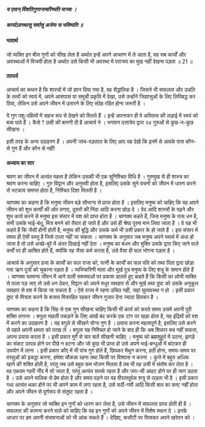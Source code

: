 ##### य एतान् विंशतिगुणानाचरिष्यति मानवः ।
##### कार्याऽवस्थासु सर्वासु अजेयः स भविष्यति ॥

#### भावार्थ

जो व्यक्ति इन बीस गुणों को सीख लेता है अर्थात इन्हें अपने आचरण में ले आता है, वह सब कार्यों और अवस्थाओं में विजयी होता है अर्थात उसे किसी भी अवस्था में पराजय का मुख नहीं देखना पड़ता ॥ 21 ॥

#### तात्पर्य

आचार्य का कथन है कि शास्त्रों में जो ज्ञान दिया गया है, वह सैद्धांतिक है । जिसने भी सफलता और उन्नति के तत्वों को स्वयं में, अपने आसपास या समूची प्रकृति में देखा, उसे उन्होंने जिज्ञासुओं के लिए लिपिबद्ध कर दिया, लेकिन उसे अपने जीवन में उतारने के लिए संदेह रहित होना जरूरी है ।

ये गुण पशु-पक्षियों में सहज रूप से देखने को मिलते हैं । इन्हें अपनाकर ही वे अस्तित्व की लड़ाई में स्वयं को बचा पाते हैं । कैसे ? उसी की बानगी दी है आचार्य ने । भगवान दत्तात्रेय द्वारा २४ गुरुओं से कुछ-न-कुछ सीखना ।

इसी तरह के अन्य उदाहरण हैं । अपनी जांच-पड़ताल के लिए आप यह देखें कि इनमें से आपके पास कौन-से गुण हैं और कौन से नहीं!

#### अध्याय का सार

श्रवण का जीवन में अत्यंत महत्व है लेकिन उसकी भी एक सुनिश्चित विधि है । गुरुमुख से ही शास्त्र का श्रवण करना चाहिए । गुरु विद्वान और अनुभवी होता है, इसलिए उसके सुने वचनों को जीवन में धारण करने से भटकाव समाप्त होता है, निश्चित दिशा मिलती है ।

चाणक्य का कहना है कि मनुष्य जीवन बड़े सौभाग्य से प्राप्त होता है । इसलिए मनुष्य को चाहिए कि वह अपने जीवन को शुभ कार्यों की ओर लगाए, दूसरों की निंदा आदि करना छोड़ दे । वेद आदि शास्त्रों के पढ़ने और शुभ कार्य करने से मनुष्य इस संसार में यश को प्राप्त होता है । चाणक्य कहते हैं, जिस मनुष्य के पास धन है, सभी उसके भाई-बंधु, मित्र बनने को तैयार हो जाते हैं और उसे ही श्रेष्ठ पुरुष मान लिया जाता है । वे यह भी कहते हैं कि जैसी होनी होती है, मनुष्य की बुद्धि और उसके कर्म भी उसी प्रकार के हो जाते हैं । इस संसार में समय ही ऐसी वस्तु है जिसे टाला नहीं जा सकता । चाणक्य के अनुसार जब मनुष्य अपने स्वार्थ में अंधा हो जाता है तो उसे अच्छे-बुरे में अंतर दिखाई नहीं देता । मनुष्य का बंधन और मुक्ति उसके द्वारा किए जाने वाले कर्मों पर ही आश्रित होते हैं, क्योंकि वह जैसा कर्म करता है, उसे वैसा ही फल भोगना पड़ता है ।

आचार्य के अनुसार प्रजा के कार्यों का फल राजा को, पत्नी के कार्यों का फल पति को तथा पिता द्वारा छोड़ा गया ऋण पुत्रों को चुकाना पड़ता है । व्यभिचारिणी माता और मूर्ख पुत्र मनुष्य के लिए शत्रु के समान होते हैं । चाणक्य सामान्य जीवन में आने वाली समस्याओं पर प्रकाश डालते हुए कहते हैं कि किसी का लोभी व्यक्ति से पाला पड़ जाए तो उसे धन देकर, विद्वान को अपने मधुर व्यवहार से और मूर्ख तथा दुष्ट को उसके अनुकूल व्यवहार से वश में किया जा सकता है । ऐसे राज्य में रहना उचित नहीं, जहां सुव्यवस्था न हो । इसी प्रकार दुष्ट से मित्रता करने के बजाय मित्ररहित रहकर जीवन गुजार देना ज्यादा हितकर है ।

चाणक्य का कहना है कि सिंह से एक गुण सीखना चाहिए किसी भी कार्य को करते समय उसमें अपनी पूरी शक्ति लगाना । बगुला मछली पकड़ने के लिए आंखें बंद करके एक टांग पर खड़ा होता है, यह इंद्रियों को वश में करने का उदाहरण है । यह बगुले से सीखने योग्य गुण है । प्रयास करना महत्वपूर्ण है, इसलिए उसे करने से पहले अपनी क्षमता को परख लें । बगुला यह निश्चित हो जाने के बाद ही कि अब शिकार बच नहीं सकता, अपना प्रयास करता है । इसी प्रकार मुर्गे से चार बातें सीखनी चाहिए । मनुष्य को ब्रह्ममुहूर्त में उठना, झगड़े का संकट उत्पन्न होने पर पीछे न हटना और जो कुछ भी प्राप्त हो उसे अपने भाई-बन्धुओं में बांटकर ही उपयोग में लाना । इसी प्रकार कौए में भी पांच गुण होते हैं, छिपकर मैथुन करना, हठी होना, समय-समय पर वस्तुओं को इकट्ठा करना, हमेशा चौकन्ना रहना तथा किसी पर विश्वास न करना । कुत्ते में बहुत अधिक खाने की शक्ति होती है, परंतु जब उसे बहुत कम भोजन मिलता है तब भी वह उसी में संतोष कर लेता है । वह एकदम गहरी नींद में सो जाता है, परंतु अत्यंत सतर्क रहता है और जरा-सी आहट होने पर ही जाग उठता है । उसे अपने मालिक से प्रेम होता है और समय पड़ने पर वह वीरतापूर्वक शत्रु से लड़ता भी है । इसी प्रकार गधा अत्यंत थका होने पर भी अपने काम में लगा रहता है, उसे सर्दी-गर्मी आदि किसी बात का कष्ट नहीं होता और अपने जीवन से पूर्णरूप से संतुष्ट रहता है ।

चाणक्य के अनुसार जो व्यक्ति इन गुणों को धारण कर लेता है, उसे जीवन में सफलता प्राप्त होती ही है । सफलता की कामना करने वाले को चाहिए कि वह इन गुणों को अपने जीवन में विशेष स्थान दे । इनके आधार पर हम अपनी संभावनाओं को भी आंक सकते हैं । देखिए, कसौटी पर घिसकर अपने खरेपन को ।